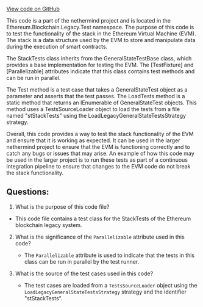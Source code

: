 [View code on GitHub](https://github.com/nethermindeth/nethermind/Ethereum.Blockchain.Legacy.Test/StackTests.cs)

This code is a part of the nethermind project and is located in the Ethereum.Blockchain.Legacy.Test namespace. The purpose of this code is to test the functionality of the stack in the Ethereum Virtual Machine (EVM). The stack is a data structure used by the EVM to store and manipulate data during the execution of smart contracts.

The StackTests class inherits from the GeneralStateTestBase class, which provides a base implementation for testing the EVM. The [TestFixture] and [Parallelizable] attributes indicate that this class contains test methods and can be run in parallel.

The Test method is a test case that takes a GeneralStateTest object as a parameter and asserts that the test passes. The LoadTests method is a static method that returns an IEnumerable of GeneralStateTest objects. This method uses a TestsSourceLoader object to load the tests from a file named "stStackTests" using the LoadLegacyGeneralStateTestsStrategy strategy.

Overall, this code provides a way to test the stack functionality of the EVM and ensure that it is working as expected. It can be used in the larger nethermind project to ensure that the EVM is functioning correctly and to catch any bugs or issues that may arise. An example of how this code may be used in the larger project is to run these tests as part of a continuous integration pipeline to ensure that changes to the EVM code do not break the stack functionality.
## Questions: 
 1. What is the purpose of this code file?
   - This code file contains a test class for the StackTests of the Ethereum blockchain legacy system.

2. What is the significance of the `Parallelizable` attribute used in this code?
   - The `Parallelizable` attribute is used to indicate that the tests in this class can be run in parallel by the test runner.

3. What is the source of the test cases used in this code?
   - The test cases are loaded from a `TestsSourceLoader` object using the `LoadLegacyGeneralStateTestsStrategy` strategy and the identifier "stStackTests".